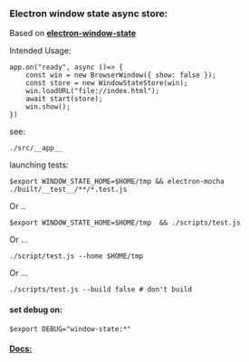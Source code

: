 ### Electron window state async store:

Based on **[electron-window-state](https://github.com/mawie81/electron-window-state)**


Intended Usage:

    app.on("ready", async ()=> {
        const win = new BrowserWindow({ show: false }); 
        const store = new WindowStateStore(win);
        win.loadURL("file://index.html");
        await start(store);
        win.show();
    })


see: 

    ./src/__app__

launching tests:

    $export WINDOW_STATE_HOME=$HOME/tmp && electron-mocha ./built/__test__/**/*.test.js

Or ..

    $export WINDOW_STATE_HOME=$HOME/tmp  && ./scripts/test.js

Or ...

    ./script/test.js --home $HOME/tmp

Or ...

    ./scripts/test.js --build false # don't build


#### set debug on: 

    $export DEBUG="window-state:*"


#### [Docs:](https://d10221.github.io/electron-window-state-async/)